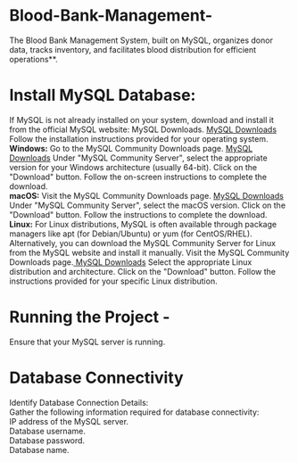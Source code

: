 # Blood-Bank-Management-
The Blood Bank Management System, built on MySQL, organizes donor data, tracks inventory, and facilitates blood distribution for efficient operations**.

# Install MySQL Database:

If MySQL is not already installed on your system, download and install it from the official MySQL website: MySQL Downloads. 
<a href="https://www.mysql.com/downloads/" target="_blank" title=" MySQL Downloads"> MySQL Downloads</a><br>
Follow the installation instructions provided for your operating system.<br>
**Windows:**
Go to the MySQL Community Downloads page. <a href="https://www.mysql.com/downloads/" target="_blank" title=" MySQL Downloads"> MySQL Downloads</a>
Under "MySQL Community Server", select the appropriate version for your Windows architecture (usually 64-bit).
Click on the "Download" button.
Follow the on-screen instructions to complete the download.<br>
**macOS:**
Visit the MySQL Community Downloads page. <a href="https://www.mysql.com/downloads/" target="_blank" title=" MySQL Downloads"> MySQL Downloads</a>
Under "MySQL Community Server", select the macOS version.
Click on the "Download" button.
Follow the instructions to complete the download.<br> 
**Linux:**
For Linux distributions, MySQL is often available through package managers like apt (for Debian/Ubuntu) or yum (for CentOS/RHEL).
Alternatively, you can download the MySQL Community Server for Linux from the MySQL website and install it manually.
Visit the MySQL Community Downloads page.<a href="https://www.mysql.com/downloads/" target="_blank" title=" MySQL Downloads"> MySQL Downloads</a>
Select the appropriate Linux distribution and architecture.
Click on the "Download" button.
Follow the instructions provided for your specific Linux distribution.
# Running the Project -
Ensure that your MySQL server is running.

# Database Connectivity
Identify Database Connection Details:<br>
Gather the following information required for database connectivity:<br>
IP address of the MySQL server.<br>
Database username.<br>
Database password.<br>
Database name.<br>

